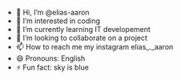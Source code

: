 - 👋 Hi, I’m @elias-aaron
- 👀 I’m interested in coding 
- 🌱 I’m currently learning IT developement
- 💞️ I’m looking to collaborate on a project
- 📫 How to reach me my instagram elias_._aaron
- 😄 Pronouns: English
- ⚡ Fun fact: sky is blue 

<!---
elias-aaron/elias-aaron is a ✨ special ✨ repository because its `README.md` (this file) appears on your GitHub profile.
You can click the Preview link to take a look at your changes.
--->
